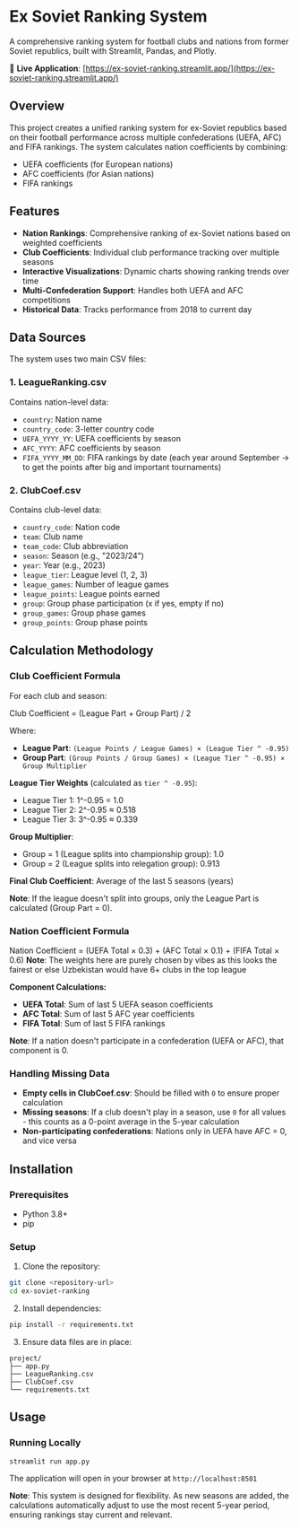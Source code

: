 # Ex Soviet Ranking System

A comprehensive ranking system for football clubs and nations from former Soviet republics, built with Streamlit, Pandas, and Plotly.

🔗 **Live Application**: [https://ex-soviet-ranking.streamlit.app/](https://ex-soviet-ranking.streamlit.app/)

## Overview

This project creates a unified ranking system for ex-Soviet republics based on their football performance across multiple confederations (UEFA, AFC) and FIFA rankings. The system calculates nation coefficients by combining:
- UEFA coefficients (for European nations)
- AFC coefficients (for Asian nations)
- FIFA rankings

## Features

- **Nation Rankings**: Comprehensive ranking of ex-Soviet nations based on weighted coefficients
- **Club Coefficients**: Individual club performance tracking over multiple seasons
- **Interactive Visualizations**: Dynamic charts showing ranking trends over time
- **Multi-Confederation Support**: Handles both UEFA and AFC competitions
- **Historical Data**: Tracks performance from 2018 to current day

## Data Sources

The system uses two main CSV files:

### 1. LeagueRanking.csv
Contains nation-level data:
- `country`: Nation name
- `country_code`: 3-letter country code
- `UEFA_YYYY_YY`: UEFA coefficients by season
- `AFC_YYYY`: AFC coefficients by season
- `FIFA_YYYY_MM_DD`: FIFA rankings by date (each year around September -> to get the points after big and important tournaments)

### 2. ClubCoef.csv
Contains club-level data:
- `country_code`: Nation code
- `team`: Club name
- `team_code`: Club abbreviation
- `season`: Season (e.g., "2023/24")
- `year`: Year (e.g., 2023)
- `league_tier`: League level (1, 2, 3)
- `league_games`: Number of league games
- `league_points`: League points earned
- `group`: Group phase participation (x if yes, empty if no)
- `group_games`: Group phase games
- `group_points`: Group phase points

## Calculation Methodology  
  
### Club Coefficient Formula  
  
For each club and season:  
  

Club Coefficient = (League Part + Group Part) / 2

  
Where:  
- **League Part**: `(League Points / League Games) × (League Tier ^ -0.95)`  
- **Group Part**: `(Group Points / Group Games) × (League Tier ^ -0.95) × Group Multiplier`  
  
**League Tier Weights** (calculated as `tier ^ -0.95`):  
- League Tier 1: 1^-0.95 = 1.0  
- League Tier 2: 2^-0.95 ≈ 0.518  
- League Tier 3: 3^-0.95 ≈ 0.339  
  
**Group Multiplier**:  
- Group = 1 (League splits into championship group): 1.0  
- Group = 2 (League splits into relegation group): 0.913  
  
**Final Club Coefficient**: Average of the last 5 seasons (years)  
  
**Note**: If the league doesn't split into groups, only the League Part is calculated (Group Part = 0).  
  
### Nation Coefficient Formula  
  

Nation Coefficient = (UEFA Total × 0.3) + (AFC Total × 0.1) + (FIFA Total × 0.6)
**Note**: The weights here are purely chosen by vibes as this looks the fairest or else Uzbekistan would have 6+ clubs in the top league
  
**Component Calculations:**  
- **UEFA Total**: Sum of last 5 UEFA season coefficients  
- **AFC Total**: Sum of last 5 AFC year coefficients  
- **FIFA Total**: Sum of last 5 FIFA rankings  
  
**Note**: If a nation doesn't participate in a confederation (UEFA or AFC), that component is 0.

### Handling Missing Data

- **Empty cells in ClubCoef.csv**: Should be filled with `0` to ensure proper calculation
- **Missing seasons**: If a club doesn't play in a season, use `0` for all values - this counts as a 0-point average in the 5-year calculation
- **Non-participating confederations**: Nations only in UEFA have AFC = 0, and vice versa

## Installation

### Prerequisites
- Python 3.8+
- pip

### Setup

1. Clone the repository:
```bash
git clone <repository-url>
cd ex-soviet-ranking
```

2. Install dependencies:
```bash
pip install -r requirements.txt
```

3. Ensure data files are in place:
```
project/
├── app.py
├── LeagueRanking.csv
├── ClubCoef.csv
└── requirements.txt
```

## Usage

### Running Locally

```bash
streamlit run app.py
```

The application will open in your browser at `http://localhost:8501`

**Note**: This system is designed for flexibility. As new seasons are added, the calculations automatically adjust to use the most recent 5-year period, ensuring rankings stay current and relevant.
